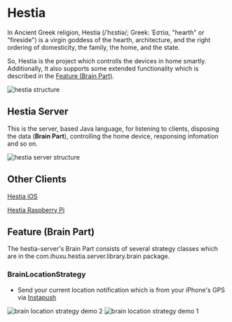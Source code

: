 # Hestia

In Ancient Greek religion, Hestia (/ˈhɛstiə/; Greek: Ἑστία, "hearth" or "fireside") is a virgin goddess of the hearth, architecture, and the right ordering of domesticity, the family, the home, and the state.

So, Hestia is the project which controlls the devices in home smartly. Additionally, It also supports some extended functionality which is described in the [Feature (Brain Part)](#feature-brain-part).

![hestia structure](https://docs.google.com/drawings/d/e/2PACX-1vT8G32e2AJbFTea1f_9dLB_ZKbS85kUqXnLZNPJ8lp0TAohMYc4bMiz-4qDYa-DdlcfmkpeNlxP81B6/pub?w=724&h=306)

## Hestia Server
This is the server, based Java language, for listening to clients, disposing the data (<b>Brain Part</b>), controlling the home device, responsing infomation and so on.

![hestia server structure](https://docs.google.com/drawings/d/e/2PACX-1vSCb37rXZ-ngSvVRu3TqxvlO3cdOPEyslglEa-SK8WoeEmHpSSwC1bdy0W4ido_F_uG5PBejP_WOp7G/pub?w=961&h=282)


## Other Clients

[Hestia iOS](https://github.com/GenialX/hestia-ios)

[Hestia Raspberry Pi](https://github.com/GenialX/hestia-rpi)

## Feature (Brain Part)

The hestia-server's Brain Part consists of several strategy classes which are in the com.ihuxu.hestia.server.library.brain package.

### BrainLocationStrategy

- Send your current location notification which is from your iPhone's GPS via [Instapush](https://instapush.im)

![brain location strategy demo 2](https://docs.google.com/drawings/d/e/2PACX-1vQGbogrYSOcAQJR0Cg1CZptV9hgJtn0W4JirzzCNcvjgks2-_QUMinGmYzOOU4wZTjIr15DrY61PBhj/pub?w=396&h=689)
![brain location strategy demo 1](https://docs.google.com/drawings/d/e/2PACX-1vTKq8OaYaBxn_2lj5TBKrtGyf_DX_aiZKESypFWz_cAFTbHzrMT8XZHxDiC-WrPJKbVd6ZF5DGEQ9ri/pub?w=392&h=693)
